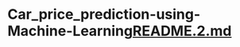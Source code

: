# Car_price_prediction-using-Machine-Learning[README.2.md](https://github.com/adrocks1234/Car_price_prediction-using-Machine-Learning/files/10312654/README.2.md)

